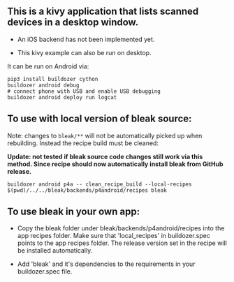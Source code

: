 ## This is a kivy application that lists scanned devices in a desktop window.

- An iOS backend has not been implemented yet.

- This kivy example can also be run on desktop.

It can be run on Android via:

    pip3 install buildozer cython
    buildozer android debug
    # connect phone with USB and enable USB debugging
    buildozer android deploy run logcat

## To use with local version of bleak source:

Note: changes to `bleak/**` will not be automatically picked up when rebuilding.
Instead the recipe build must be cleaned:

**Update: not tested if bleak source code changes still work via this method.
Since recipe should now automatically install bleak from GitHub release.**


    buildozer android p4a -- clean_recipe_build --local-recipes $(pwd)/../../bleak/backends/p4android/recipes bleak

## To use bleak in your own app:

- Copy the bleak folder under bleak/backends/p4android/recipes into the app recipes folder.
Make sure that 'local_recipes' in buildozer.spec points to the app recipes folder.
The release version set in the recipe will be installed automatically.

- Add 'bleak' and it's dependencies to the requirements in your buildozer.spec file.

